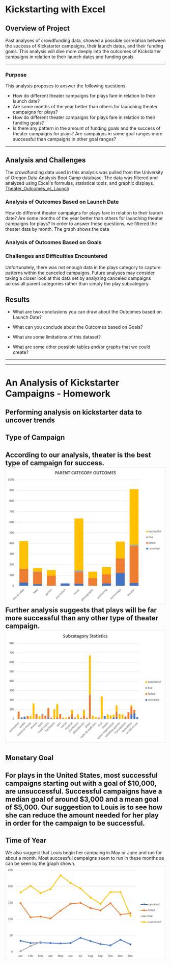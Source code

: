 # Kickstarting with Excel

## Overview of Project
Past analyses of crowdfunding data, showed a possible correlation between the success of Kickstarter campaigns, their launch dates, and their funding goals. This analysis will dive more deeply into the outcomes of Kickstarter campaigns in relation to their launch dates and funding goals.

---
### Purpose
This analysis proposes to answer the following questions:
* How do different theater campaigns for plays fare in relation to their launch date?
* Are some months of the year better than others for launching theater campaigns for plays?
* How do different theater campaigns for plays fare in relation to their funding goals?
* Is there any pattern in the amount of funding goals and the success of theater campaigns for plays? Are campaigns in some goal ranges more successful than campaigns in other goal ranges?

---
## Analysis and Challenges
The crowdfunding data used in this analysis was pulled from the University of Oregon Data Analysis Boot Camp database. The data was filtered and analyzed using Excel's formulas, statistical tools, and graphic displays. 
[Theater_Outcomes_vs_Launch](https://github.com/jisellejones/kickstarter-analysis_JJones/blob/main/Outcomes%20Based%20on%20Launch%20Date.png)

### Analysis of Outcomes Based on Launch Date
How do different theater campaigns for plays fare in relation to their launch date? Are some months of the year better than others for launching theater campaigns for plays? In order to answer these questions, we filtered the theater data by month. The graph shows the data


### Analysis of Outcomes Based on Goals

### Challenges and Difficulties Encountered
Unfortunately, there was not enough data in the plays category to capture patterns within the canceled campaigns. Future analyses may consider taking a closer look at this data set by analyzing canceled campaigns across all parent categories rather than simply the play subcategory.

## Results

- What are two conclusions you can draw about the Outcomes based on Launch Date?

- What can you conclude about the Outcomes based on Goals?

- What are some limitations of this dataset?

- What are some other possible tables and/or graphs that we could create?

---
---

# An Analysis of Kickstarter Campaigns - Homework
Performing analysis on kickstarter data to uncover trends
---
## Type of Campaign
According to our analysis, theater is the best type of campaign for success.
![Parent_Category_Outcomes](https://github.com/jisellejones/kickstarter-analysis_JJones/blob/main/Parent%20Category%20Outcomes.png)
Further analysis suggests that plays will be far more successful than any other type of theater campaign.
![Subcategory_Statistics](https://github.com/jisellejones/kickstarter-analysis_JJones/blob/main/Subcategory%20Statistics.png)
---
## Monetary Goal
For plays in the United States, most successful campaigns starting out with a goal of $10,000, are unsuccessful. Successful campaigns have a median goal of around $3,000 and a mean goal of $5,000. Our suggestion to Louis is to see how she can reduce the amount needed for her play in order for the campaign to be successful.
---
## Time of Year
We also suggest that Louis begin her campaing in May or June and run for about a month. Most successful campaigns seem to run in these months as can be seen by the graph shown.
![Outcomes_Based_on_Launch_Date](https://github.com/jisellejones/kickstarter-analysis_JJones/blob/main/Outcomes%20Based%20on%20Launch%20Date.png)

